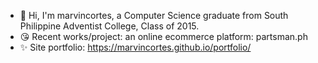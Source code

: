 - 👋 Hi, I'm marvincortes, a Computer Science graduate from South Philippine Adventist College, Class of 2015.
- 😘 Recent works/project: an online ecommerce platform: partsman.ph
- ✨ Site portfolio:  https://marvincortes.github.io/portfolio/
  
<!---
marvincortes/marvincortes is a ✨ special ✨ repository because its `README.md` (this file) appears on your GitHub profile.
You can click the Preview link to take a look at your changes.
--->
